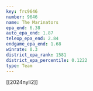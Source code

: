 ```yaml
---
key: frc9646
number: 9646
name: The Marinators
epa_end: 6.38
auto_epa_end: 1.87
teleop_epa_end: 2.84
endgame_epa_end: 1.68
winrate: 0.3
district_epa_rank: 1581
district_epa_percentile: 0.1222
type: Team
---
```

[[2024nyli2]]
